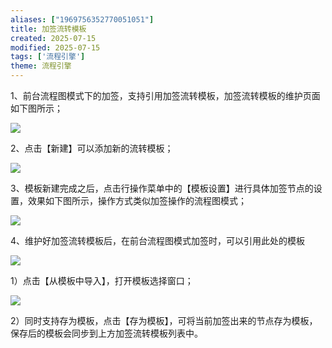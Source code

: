 ```yaml
---
aliases: ["1969756352770051051"]
title: 加签流转模板
created: 2025-07-15
modified: 2025-07-15
tags: ['流程引擎']
theme: 流程引擎
---
```


1、前台流程图模式下的加签，支持引用加签流转模板，加签流转模板的维护页面如下图所示；

![](https://myhelpdoc.oss-cn-heyuan.aliyuncs.com/mdimages/ee2117f8b6f62e5c69f64f61fa3e1a6d.jpg)

2、点击【新建】可以添加新的流转模板；

![](https://myhelpdoc.oss-cn-heyuan.aliyuncs.com/mdimages/743073cfd7b81274aa6d8d084f7ece53.jpg)

3、模板新建完成之后，点击行操作菜单中的【模板设置】进行具体加签节点的设置，效果如下图所示，操作方式类似加签操作的流程图模式；

![](https://myhelpdoc.oss-cn-heyuan.aliyuncs.com/mdimages/921276862a9e2cef6a289879808175d0.jpg)

4、维护好加签流转模板后，在前台流程图模式加签时，可以引用此处的模板

![](https://myhelpdoc.oss-cn-heyuan.aliyuncs.com/mdimages/6306da6c543a3af5845d4c1ddf49a937.jpg)

1）点击【从模板中导入】，打开模板选择窗口；

![](https://myhelpdoc.oss-cn-heyuan.aliyuncs.com/mdimages/c63374f6629715d36cda601294e4ec93.jpg)

2）同时支持存为模板，点击【存为模板】，可将当前加签出来的节点存为模板，保存后的模板会同步到上方加签流转模板列表中。

